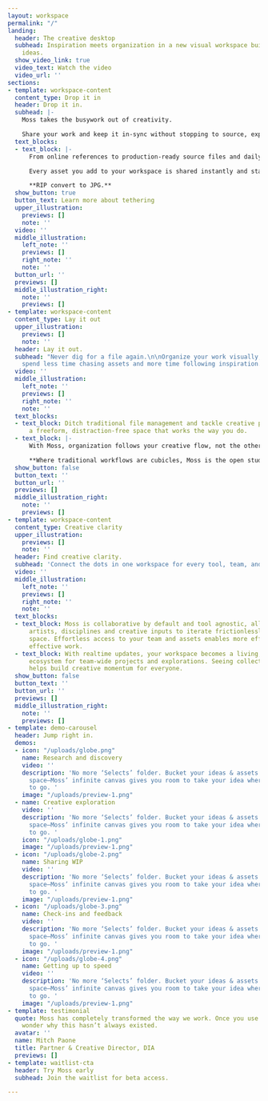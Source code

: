 ```yaml
---
layout: workspace
permalink: "/"
landing:
  header: The creative desktop
  subhead: Inspiration meets organization in a new visual workspace built for better
    ideas.
  show_video_link: true
  video_text: Watch the video
  video_url: ''
sections:
- template: workspace-content
  content_type: Drop it in
  header: Drop it in.
  subhead: |-
    Moss takes the busywork out of creativity.

    Share your work and keep it in-sync without stopping to source, export, and compress along the way.
  text_blocks:
  - text_block: |-
      From online references to production-ready source files and daily output folders, Moss makes sharing your work as painless as drag-and-drop.

      Every asset you add to your workspace is shared instantly and stays tethered to its source, so your latest is at your fingertips and stays up to date for your entire team.

      **RIP convert to JPG.**
  show_button: true
  button_text: Learn more about tethering
  upper_illustration:
    previews: []
    note: ''
  video: ''
  middle_illustration:
    left_note: ''
    previews: []
    right_note: ''
    note: ''
  button_url: ''
  previews: []
  middle_illustration_right:
    note: ''
    previews: []
- template: workspace-content
  content_type: Lay it out
  upper_illustration:
    previews: []
    note: ''
  header: Lay it out.
  subhead: "Never dig for a file again.\n\nOrganize your work visually, so you can
    spend less time chasing assets and more time following inspiration. "
  video: ''
  middle_illustration:
    left_note: ''
    previews: []
    right_note: ''
    note: ''
  text_blocks:
  - text_block: Ditch traditional file management and tackle creative problems in
      a freeform, distraction-free space that works the way you do.
  - text_block: |-
      With Moss, organization follows your creative flow, not the other way around. Intuitive navigation keeps you in the flow without constantly context switching to track down your compositions.

      **Where traditional workflows are cubicles, Moss is the open studio.**
  show_button: false
  button_text: ''
  button_url: ''
  previews: []
  middle_illustration_right:
    note: ''
    previews: []
- template: workspace-content
  content_type: Creative clarity
  upper_illustration:
    previews: []
    note: ''
  header: Find creative clarity.
  subhead: 'Connect the dots in one workspace for every tool, team, and iteration. '
  video: ''
  middle_illustration:
    left_note: ''
    previews: []
    right_note: ''
    note: ''
  text_blocks:
  - text_block: Moss is collaborative by default and tool agnostic, allowing different
      artists, disciplines and creative inputs to iterate frictionlessly in one digital
      space. Effortless access to your team and assets enables more efficient and
      effective work.
  - text_block: With realtime updates, your workspace becomes a living, breathing
      ecosystem for team-wide projects and explorations. Seeing collective progress
      helps build creative momentum for everyone.
  show_button: false
  button_text: ''
  button_url: ''
  previews: []
  middle_illustration_right:
    note: ''
    previews: []
- template: demo-carousel
  header: Jump right in.
  demos:
  - icon: "/uploads/globe.png"
    name: Research and discovery
    video: ''
    description: 'No more ‘Selects’ folder. Bucket your ideas & assets in a fluid
      space—Moss’ infinite canvas gives you room to take your idea wherever it wants
      to go. '
    image: "/uploads/preview-1.png"
  - name: Creative exploration
    video: ''
    description: 'No more ‘Selects’ folder. Bucket your ideas & assets in a fluid
      space—Moss’ infinite canvas gives you room to take your idea wherever it wants
      to go. '
    icon: "/uploads/globe-1.png"
    image: "/uploads/preview-1.png"
  - icon: "/uploads/globe-2.png"
    name: Sharing WIP
    video: ''
    description: 'No more ‘Selects’ folder. Bucket your ideas & assets in a fluid
      space—Moss’ infinite canvas gives you room to take your idea wherever it wants
      to go. '
    image: "/uploads/preview-1.png"
  - icon: "/uploads/globe-3.png"
    name: Check-ins and feedback
    video: ''
    description: 'No more ‘Selects’ folder. Bucket your ideas & assets in a fluid
      space—Moss’ infinite canvas gives you room to take your idea wherever it wants
      to go. '
    image: "/uploads/preview-1.png"
  - icon: "/uploads/globe-4.png"
    name: Getting up to speed
    video: ''
    description: 'No more ‘Selects’ folder. Bucket your ideas & assets in a fluid
      space—Moss’ infinite canvas gives you room to take your idea wherever it wants
      to go. '
    image: "/uploads/preview-1.png"
- template: testimonial
  quote: Moss has completely transformed the way we work. Once you use it, you’ll
    wonder why this hasn’t always existed.
  avatar: ''
  name: Mitch Paone
  title: Partner & Creative Director, DIA
  previews: []
- template: waitlist-cta
  header: Try Moss early
  subhead: Join the waitlist for beta access.

---
```

